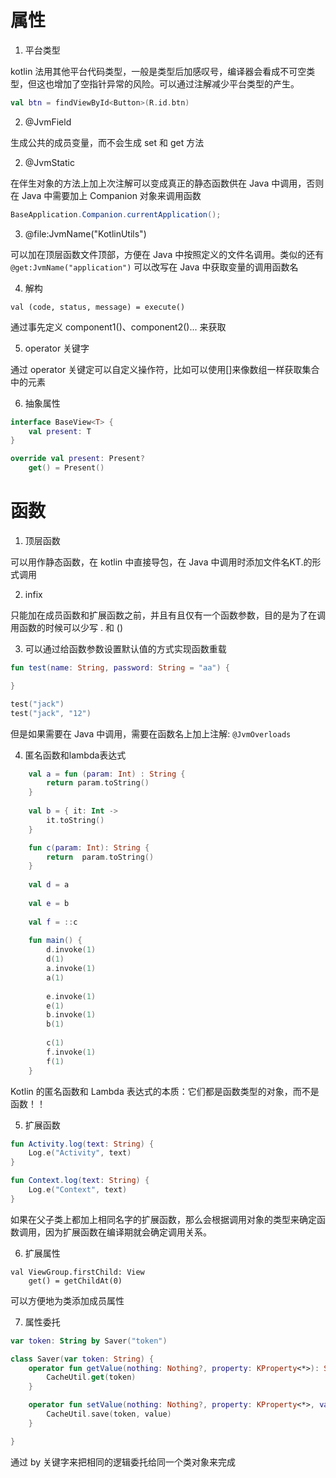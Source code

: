 # 属性
1. 平台类型

kotlin 法用其他平台代码类型，一般是类型后加感叹号，编译器会看成不可空类型，但这也增加了空指针异常的风险。可以通过注解减少平台类型的产生。
```kotlin
val btn = findViewById<Button>(R.id.btn)
```
2. @JvmField

生成公共的成员变量，而不会生成 set 和 get 方法

2. @JvmStatic

在伴生对象的方法上加上次注解可以变成真正的静态函数供在 Java 中调用，否则在 Java 中需要加上 Companion 对象来调用函数
```java
BaseApplication.Companion.currentApplication();
```
3. @file:JvmName("KotlinUtils")

可以加在顶层函数文件顶部，方便在 Java 中按照定义的文件名调用。类似的还有 `@get:JvmName("application")` 可以改写在 Java 中获取变量的调用函数名

4. 解构
```
val (code, status, message) = execute()
```
通过事先定义 component1()、component2()... 来获取

5. operator 关键字

通过 operator 关键定可以自定义操作符，比如可以使用[]来像数组一样获取集合中的元素

6. 抽象属性
```kotlin
interface BaseView<T> {
    val present: T
}

override val present: Present?
    get() = Present()

```
# 函数
1. 顶层函数

可以用作静态函数，在 kotlin 中直接导包，在 Java 中调用时添加文件名KT.的形式调用

2. infix

只能加在成员函数和扩展函数之前，并且有且仅有一个函数参数，目的是为了在调用函数的时候可以少写 . 和 ()

3. 可以通过给函数参数设置默认值的方式实现函数重载
```kotlin
fun test(name: String, password: String = "aa") {

}

test("jack")
test("jack", "12")
```
但是如果需要在 Java 中调用，需要在函数名上加上注解: `@JvmOverloads`

4. 匿名函数和lambda表达式
```kotlin
    val a = fun (param: Int) : String {
        return param.toString()
    }
    
    val b = { it: Int ->
        it.toString()
    }

    fun c(param: Int): String {
        return  param.toString()
    }
    
    val d = a
     
    val e = b
    
    val f = ::c
    
    fun main() {
        d.invoke(1)
        d(1)
        a.invoke(1)
        a(1)
        
        e.invoke(1)
        e(1)
        b.invoke(1)
        b(1)
        
        c(1)
        f.invoke(1)
        f(1)
    }
```
Kotlin 的匿名函数和 Lambda 表达式的本质：它们都是函数类型的对象，而不是函数！！

5. 扩展函数
```kotlin
fun Activity.log(text: String) {
    Log.e("Activity", text)
}

fun Context.log(text: String) {
    Log.e("Context", text)
}
```
如果在父子类上都加上相同名字的扩展函数，那么会根据调用对象的类型来确定函数调用，因为扩展函数在编译期就会确定调用关系。

6. 扩展属性
```
val ViewGroup.firstChild: View
    get() = getChildAt(0)
```
可以方便地为类添加成员属性

7. 属性委托
```kotlin
var token: String by Saver("token")

class Saver(var token: String) {
    operator fun getValue(nothing: Nothing?, property: KProperty<*>): String {
        CacheUtil.get(token)
    }

    operator fun setValue(nothing: Nothing?, property: KProperty<*>, value: String) {
        CacheUtil.save(token, value)
    }

}
```
通过 by 关键字来把相同的逻辑委托给同一个类对象来完成